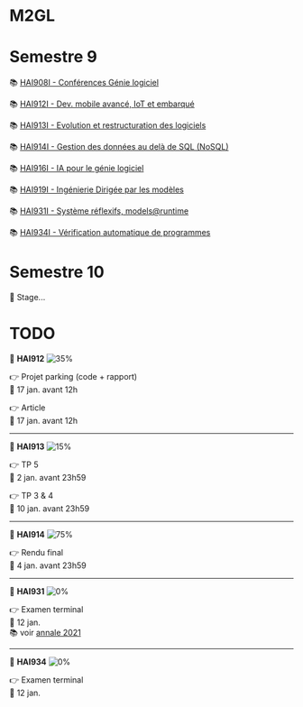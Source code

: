 # M2GL

# Semestre 9

:books: [HAI908I - Conférences Génie logiciel](./HAI908I "HAI908I courses")

:books: [HAI912I - Dev. mobile avancé, IoT et embarqué](./HAI912I "HAI912I courses")

:books: [HAI913I - Evolution et restructuration des logiciels](./HAI913I "HAI913I courses")

:books: [HAI914I - Gestion des données au delà de SQL (NoSQL)](./HAI914I "HAI914I courses")

:books: [HAI916I - IA pour le génie logiciel](./HAI916I "HAI916 courses")

:books: [HAI919I - Ingénierie Dirigée par les modèles](./HAI919I "HAI919I courses")

:books: [HAI931I - Système réflexifs, models@runtime](./HAI931I "HAI931I courses")

:books: [HAI934I - Vérification automatique de programmes](./HAI934I "HAI934I courses")

# Semestre 10

🚧 Stage...

# TODO

🚩 **HAI912** ![35%](https://progress-bar.dev/35)

👉 Projet parking (code + rapport)  
📆 17 jan. avant 12h

👉 Article  
📆 17 jan. avant 12h

<hr>

🚩 **HAI913** ![15%](https://progress-bar.dev/15)

👉 TP 5  
📆 2 jan. avant 23h59

👉 TP 3 & 4  
📆 10 jan. avant 23h59

<hr>

🚩 **HAI914** ![75%](https://progress-bar.dev/75)

👉 Rendu final  
📆 4 jan. avant 23h59

<hr>

🚩 **HAI931** ![0%](https://progress-bar.dev/0)

👉 Examen terminal  
📆 12 jan.  
📚 voir [annale 2021](./HAI931I/annales/Dony2021.pdf)

<hr>

🚩 **HAI934** ![0%](https://progress-bar.dev/0)

👉 Examen terminal  
📆 12 jan.
